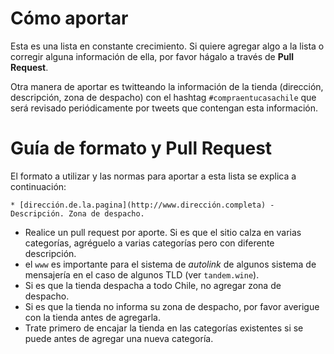 
# Cómo aportar

Esta es una lista en constante crecimiento. Si quiere agregar algo a la lista o corregir alguna información de ella, por favor hágalo a través de **Pull Request**.

Otra manera de aportar es twitteando la información de la tienda (dirección, descripción, zona de despacho) con el hashtag `#compraentucasachile` que será revisado periódicamente por tweets que contengan esta información.

# Guía de formato y Pull Request

El formato a utilizar y las normas para aportar a esta lista se explica a continuación:

```
* [dirección.de.la.pagina](http://www.dirección.completa) - Descripción. Zona de despacho.
```

* Realice un pull request por aporte. Si es que el sitio calza en varias categorías, agréguelo a varias categorías pero con diferente descripción.
* el `www` es importante para el sistema de *autolink* de algunos sistema de mensajería en el caso de algunos TLD (ver `tandem.wine`).
* Si es que la tienda despacha a todo Chile, no agregar zona de despacho.
* Si es que la tienda no informa su zona de despacho, por favor averigue con la tienda antes de agregarla.
* Trate primero de encajar la tienda en las categorías existentes si se puede antes de agregar una nueva categoría.